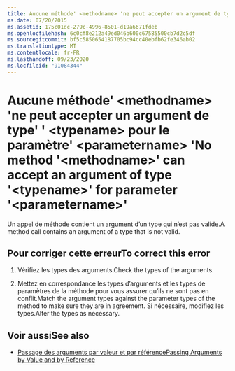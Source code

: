 ```yaml
---
title: Aucune méthode' <methodname> 'ne peut accepter un argument de type' ' <typename> pour le paramètre' <parametername> '
ms.date: 07/20/2015
ms.assetid: 175c01dc-279c-4996-8501-d19a6671fdeb
ms.openlocfilehash: 6c0cf8e212a49ed046b600c67585500cb7d2c5df
ms.sourcegitcommit: bf5c5850654187705bc94cc40ebfb62fe346ab02
ms.translationtype: MT
ms.contentlocale: fr-FR
ms.lasthandoff: 09/23/2020
ms.locfileid: "91084344"
---
```

# <a name="no-method-methodname-can-accept-an-argument-of-type-typename-for-parameter-parametername"></a><span data-ttu-id="b5443-102">Aucune méthode' \<methodname> 'ne peut accepter un argument de type' ' \<typename> pour le paramètre' \<parametername> '</span><span class="sxs-lookup"><span data-stu-id="b5443-102">No method '\<methodname>' can accept an argument of type '\<typename>' for parameter '\<parametername>'</span></span>

<span data-ttu-id="b5443-103">Un appel de méthode contient un argument d’un type qui n’est pas valide.</span><span class="sxs-lookup"><span data-stu-id="b5443-103">A method call contains an argument of a type that is not valid.</span></span>  
  
## <a name="to-correct-this-error"></a><span data-ttu-id="b5443-104">Pour corriger cette erreur</span><span class="sxs-lookup"><span data-stu-id="b5443-104">To correct this error</span></span>  
  
1. <span data-ttu-id="b5443-105">Vérifiez les types des arguments.</span><span class="sxs-lookup"><span data-stu-id="b5443-105">Check the types of the arguments.</span></span>  
  
2. <span data-ttu-id="b5443-106">Mettez en correspondance les types d’arguments et les types de paramètres de la méthode pour vous assurer qu’ils ne sont pas en conflit.</span><span class="sxs-lookup"><span data-stu-id="b5443-106">Match the argument types against the parameter types of the method to make sure they are in agreement.</span></span> <span data-ttu-id="b5443-107">Si nécessaire, modifiez les types.</span><span class="sxs-lookup"><span data-stu-id="b5443-107">Alter the types as necessary.</span></span>  
  
## <a name="see-also"></a><span data-ttu-id="b5443-108">Voir aussi</span><span class="sxs-lookup"><span data-stu-id="b5443-108">See also</span></span>

- [<span data-ttu-id="b5443-109">Passage des arguments par valeur et par référence</span><span class="sxs-lookup"><span data-stu-id="b5443-109">Passing Arguments by Value and by Reference</span></span>](../programming-guide/language-features/procedures/passing-arguments-by-value-and-by-reference.md)

